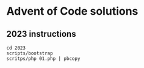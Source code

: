 # Advent of Code solutions

## 2023 instructions

```
cd 2023
scripts/bootstrap
scritps/php 01.php | pbcopy
```
